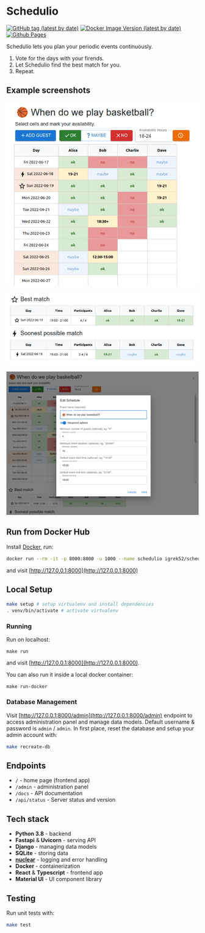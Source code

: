 # Schedulio

[![GitHub tag (latest by date)](https://img.shields.io/github/v/tag/igrek51/schedulio?label=github)](https://github.com/igrek51/schedulio)
[![Docker Image Version (latest by date)](https://img.shields.io/docker/v/igrek52/schedulio?label=docker)](https://hub.docker.com/r/igrek52/schedulio)
[![Github Pages](https://img.shields.io/badge/github.io-ok-blue)](https://igrek51.github.io/schedulio)

Schedulio lets you plan your periodic events continuously.

1. Vote for the days with your firends.
2. Let Schedulio find the best match for you.
3. Repeat.

## Example screenshots

![](./docs/img/screenshot-1.png)

![](./docs/img/screenshot-2.png)

![](./docs/img/screenshot-3.png)

## Run from Docker Hub
Install [Docker](https://docs.docker.com/desktop/linux/install/#supported-platforms), run:

```bash
docker run --rm -it -p 8000:8000 -u 1000 --name schedulio igrek52/schedulio
```

and visit [http://127.0.0.1:8000](http://127.0.0.1:8000)

## Local Setup

```bash
make setup # setup virtualenv and install dependencies
. venv/bin/activate # activate virtualenv
```

### Running

Run on localhost:
```
make run
```

and visit [http://127.0.0.1:8000](http://127.0.0.1:8000).

You can also run it inside a local docker container:
```
make run-docker
```

### Database Management

Visit [http://127.0.0.1:8000/admin](http://127.0.0.1:8000/admin) endpoint to access administration panel and manage data models.
Default username & password is `admin` / `admin`.
In first place, reset the database and setup your admin account with:

```bash
make recreate-db
```

## Endpoints
- `/` - home page (frontend app)
- `/admin` - administration panel
- `/docs` - API documentation
- `/api/status` - Server status and version

## Tech stack

- **Python 3.8** - backend
- **Fastapi** & **Uvicorn** - serving API
- **Django** - managing data models
- **SQLite** - storing data
- [**nuclear**](https://github.com/igrek51/nuclear) - logging and error handling
- **Docker** - containerization
- **React** & **Typescript** - frontend app
- **Material UI** - UI component library

## Testing

Run unit tests with:

```bash
make test
```
